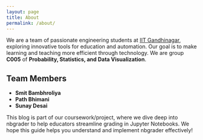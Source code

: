 ```yaml
---
layout: page
title: About
permalink: /about/
---
```

We are a team of passionate engineering students at [IIT Gandhinagar](https://iitgn.ac.in/), exploring innovative tools for education and automation. Our goal is to make learning and teaching more efficient through technology.
We are group **C005** of **Probability, Statistics, and Data Visualization**.

## Team Members
* **Smit Bambhroliya**
* **Path Bhimani**
* **Sunay Desai**

This blog is part of our coursework/project, where we dive deep into nbgrader to help educators streamline grading in Jupyter Notebooks. We hope this guide helps you understand and implement nbgrader effectively!